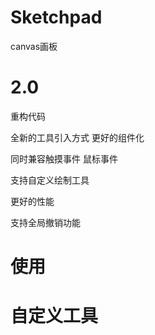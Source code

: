 # Sketchpad
canvas画板

# 2.0
重构代码

全新的工具引入方式 更好的组件化

同时兼容触摸事件 鼠标事件

支持自定义绘制工具

更好的性能

支持全局撤销功能

# 使用



# 自定义工具

